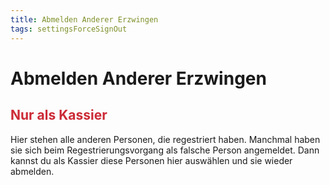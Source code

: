 ```yaml
---
title: Abmelden Anderer Erzwingen
tags: settingsForceSignOut
---
```


# Abmelden Anderer Erzwingen

## <b style="color: #CC2A36;">Nur als Kassier</b>

Hier stehen alle anderen Personen, die regestriert haben. Manchmal haben sie sich beim Regestrierungsvorgang als falsche Person angemeldet. Dann kannst du als Kassier diese Personen hier auswählen und sie wieder abmelden.
